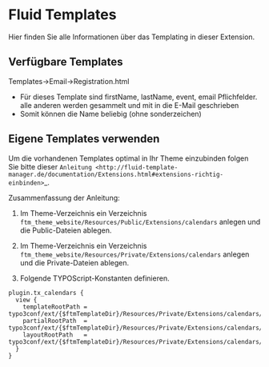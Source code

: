 # Fluid Templates

Hier finden Sie alle Informationen über das Templating in dieser Extension.



## Verfügbare Templates

Templates->Email->Registration.html
- Für dieses Template sind firstName, lastName, event, email Pflichfelder. alle anderen werden gesammelt und mit in die E-Mail geschrieben
- Somit können die Name beliebig (ohne sonderzeichen)



## Eigene Templates verwenden

Um die vorhandenen Templates optimal in Ihr Theme einzubinden folgen Sie bitte dieser `Anleitung <http://fluid-template-manager.de/documentation/Extensions.html#extensions-richtig-einbinden>`_.

Zusammenfassung der Anleitung:

1. Im Theme-Verzeichnis ein Verzeichnis `ftm_theme_website/Resources/Public/Extensions/calendars` anlegen und die Public-Dateien ablegen.

2. Im Theme-Verzeichnis ein Verzeichnis `ftm_theme_website/Resources/Private/Extensions/calendars` anlegen und die Private-Dateien ablegen.

3. Folgende TYPOScript-Konstanten definieren.

```typo3_typoscript
plugin.tx_calendars {
  view {
    templateRootPath = typo3conf/ext/{$ftmTemplateDir}/Resources/Private/Extensions/calendars/Templates/
    partialRootPath  = typo3conf/ext/{$ftmTemplateDir}/Resources/Private/Extensions/calendars/Partials/
    layoutRootPath   = typo3conf/ext/{$ftmTemplateDir}/Resources/Private/Extensions/calendars/Layouts/
  }
}
```
